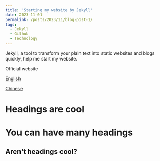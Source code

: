 ```yaml
---
title: 'Starting my website by Jekyll'
date: 2023-11-01
permalink: /posts/2023/11/blog-post-1/
tags:
  - Jekyll
  - Github
  - Technology
---
```


Jekyll, a tool to transform your plain text into static websites and blogs quickly,
help me start my website.

Official website

[English](https://jekyllrb.com/)

[Chinese](http://jekyllcn.com/)

Headings are cool
======

You can have many headings
======

Aren't headings cool?
------
